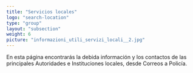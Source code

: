 ```yaml
---
title: "Servicios locales"
logo: "search-location"
type: "group"
layout: "subsection"
weight: 6
picture: "informazioni_utili_servizi_locali__2.jpg"
---
```


En esta página encontrarás la debida información y los contactos de las principales
Autoridades e Instituciones locales, desde Correos a Policía.

